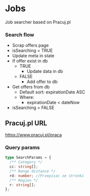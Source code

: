# Jobs

Job searcher based on Pracuj.pl

### Search flow

- Scrap offers page
- isSearching = TRUE
- Update meta in state
- If offer exist in db
  - TRUE
    - Update data in db
  - FALSE
    - Add offer to db
- Get offers from db
  - Default sort: expirationDate ASC
  - Where:
    - expirationDate < dateNow
- isSearching = FALSE

## Pracuj.pl URL

https://www.pracuj.pl/praca

### Query params

```typescript
type SearchParams = {
  /** Category */
  cc: string[];
  /** Range distance */
  rd: number; //Przepisac ze stronki
  /** Region */
  r: string[];
};
```
